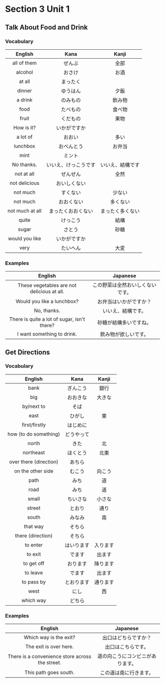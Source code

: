 # Section 3 Unit 1
## Talk About Food and Drink
### Vocabulary
| English | Kana | Kanji |
|:-------:|:----:|:-----:|
| all of them | ぜんぶ | 全部 |
| alcohol | おさけ | お酒 |
| at all | まったく | |
| dinner | ゆうはん | 夕飯 |
| a drink | のみもの | 飲み物 |
| food | たべもの | 食べ物 |
| fruit | くだもの | 果物 |
| How is it? | いかがですか | |
| a lot of | おおい | 多い |
| lunchbox | おべんとう | お弁当 |
| mint | ミント | |
| No thanks. | いいえ、けっこうです | いいえ、結構です |
| not at all | ぜんぜん | 全然 |
| not delicious | おいしくない | |
| not much | すくない | 少ない |
| not much | おおくない | 多くない |
| not much at all | まったくおおくない | まったく多くない |
| quite | けっこう | 結構 |
| sugar | さとう | 砂糖 |
| would you like | いかがですか | |
| very | たいへん | 大変 |

### Examples
| English | Japanese |
|:-------:|:--------:|
| These vegetables are not delicious at all. | この野菜は全然おいしくないです。 |
| Would you like a lunchbox? | お弁当はいかがですか？ |
| No, thanks. | いいえ、結構です。 |
| There is quite a lot of sugar, isn't there? | 砂糖が結構多いですね。 |
| I want something to drink. | 飲み物が欲しいです。 |

## Get Directions
### Vocabulary
| English | Kana | Kanji |
|:-------:|:----:|:-----:|
| bank | ぎんこう | 銀行 |
| big | おおきな | 大きな |
| by/next to | そば | |
| east | ひがし | 東 |
| first/firstly | はじめに | |
| how (to do something) | どうやって | |
| north | きた | 北 |
| northeast | ほくとう | 北東 |
| over there (direction) | あちら | |
| on the other side | むこう | 向こう |
| path | みち | 道 |
| road | みち | 道 |
| small | ちいさな | 小さな |
| street | とおり | 通り |
| south | みなみ | 南 |
| that way | そちら | |
| there (direction) | そちら | |
| to enter | はいります | 入ります |
| to exit | でます | 出ます |
| to get off | おります | 降ります |
| to leave | でます | 出ます |
| to pass by | とおります | 通ります |
| west | にし | 西 |
| which way | どちら | |

### Examples
| English | Japanese |
|:-------:|:--------:|
| Which way is the exit? | 出口はどちらですか？ |
| The exit is over here. | 出口はこちらです。 |
| There is a convenience store across the street. | 道の向こうにコンビニがあります。 |
| This path goes south. | この道は南に行きます。 |
